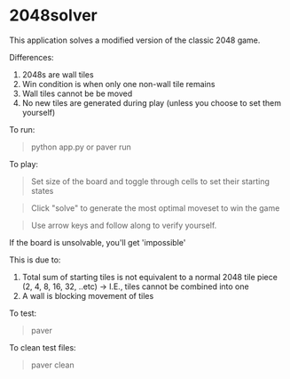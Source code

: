 # 2048solver
This application solves a modified version of the classic 2048 game.

Differences:
  1. 2048s are wall tiles
  2. Win condition is when only one non-wall tile remains
  3. Wall tiles cannot be be moved
  4. No new tiles are generated during play (unless you choose to set them yourself)

To run:
>python app.py or paver run

To play:
>Set size of the board and toggle through cells to set their starting states

>Click "solve" to generate the most optimal moveset to win the game

>Use arrow keys and follow along to verify yourself.


If the board is unsolvable, you'll get 'impossible'

This is due to:
  1. Total sum of starting tiles is not equivalent to a normal 2048 tile piece (2, 4, 8, 16, 32, ..etc)
      -> I.E., tiles cannot be combined into one
  2. A wall is blocking movement of tiles


To test:
>paver

To clean test files:
>paver clean

  

